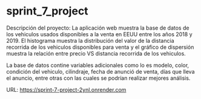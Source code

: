 # sprint_7_project

Descripción del proyecto:
La aplicación web muestra la base de datos de los vehiculos usados disponibles a la venta en EEUU entre los años 2018 y 2019.
El histograma muestra la distribución del valor de la distancia recorrida de los vehiculos disponibles para venta y el gráfico de dispersión muestra la relación entre precio VS distancia recorrida de los vehiculos.

La base de datos contine variables adicionales como lo es modelo, color, condición del vehiculo, cilindraje, fecha de anunció de venta, días que lleva el anuncio, entre otras con las cuales se podrían realizar mejores análisis.


URL:
https://sprint-7-project-2ynl.onrender.com
